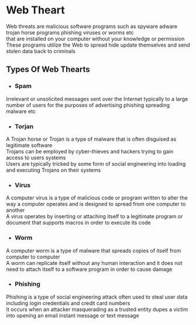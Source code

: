 # Web Theart
Web threats are malicious software programs such as spyware adware  trojan horse programs phishing viruses or worms etc
<br>that are installed on your computer without your knowledge or permission
<br>These programs utilize the Web to spread hide update themselves and send stolen data back to criminals

## Types Of Web Thearts
- ### Spam
Irrelevant or unsolicited messages sent over the Internet typically to a large number of users for the purposes of advertising phishing spreading malware etc

- ### Torjan
A Trojan horse or Trojan is a type of malware that is often disguised as legitimate software
<br>Trojans can be employed by cyber-thieves and hackers trying to gain access to users systems 
<br>Users are typically tricked by some form of social engineering into loading and executing Trojans on their systems

- ### Virus
A computer virus is a type of malicious code or program written to alter the way a computer operates and is designed to spread from one computer to another 
<br>A virus operates by inserting or attaching itself to a legitimate program or document that supports macros in order to execute its code

- ### Worm
A computer worm is a type of malware that spreads copies of itself from computer to computer
<br>A worm can replicate itself without any human interaction and it does not need to attach itself to a software program in order to cause damage

- ### Phishing
Phishing is a type of social engineering attack often used to steal user data including login credentials and credit card numbers
<br>It occurs when an attacker masquerading as a trusted entity dupes a victim into opening an email instant message or text message
